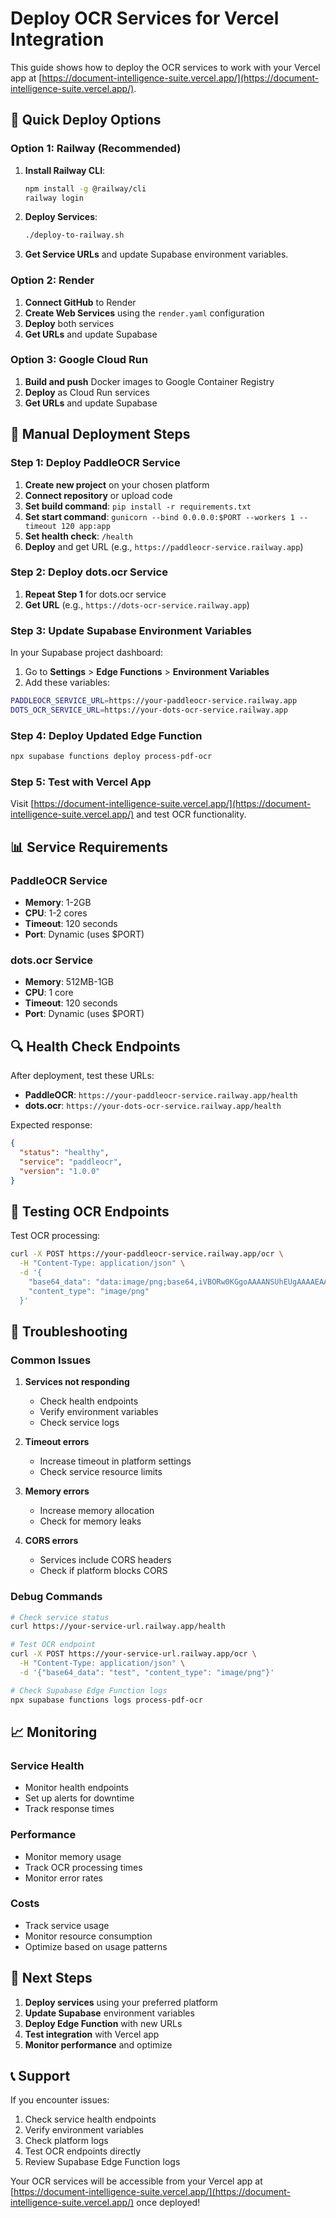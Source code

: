 # Deploy OCR Services for Vercel Integration

This guide shows how to deploy the OCR services to work with your Vercel app at [https://document-intelligence-suite.vercel.app/](https://document-intelligence-suite.vercel.app/).

## 🚀 Quick Deploy Options

### Option 1: Railway (Recommended)

1. **Install Railway CLI**:
   ```bash
   npm install -g @railway/cli
   railway login
   ```

2. **Deploy Services**:
   ```bash
   ./deploy-to-railway.sh
   ```

3. **Get Service URLs** and update Supabase environment variables.

### Option 2: Render

1. **Connect GitHub** to Render
2. **Create Web Services** using the `render.yaml` configuration
3. **Deploy** both services
4. **Get URLs** and update Supabase

### Option 3: Google Cloud Run

1. **Build and push** Docker images to Google Container Registry
2. **Deploy** as Cloud Run services
3. **Get URLs** and update Supabase

## 🔧 Manual Deployment Steps

### Step 1: Deploy PaddleOCR Service

1. **Create new project** on your chosen platform
2. **Connect repository** or upload code
3. **Set build command**: `pip install -r requirements.txt`
4. **Set start command**: `gunicorn --bind 0.0.0.0:$PORT --workers 1 --timeout 120 app:app`
5. **Set health check**: `/health`
6. **Deploy** and get URL (e.g., `https://paddleocr-service.railway.app`)

### Step 2: Deploy dots.ocr Service

1. **Repeat Step 1** for dots.ocr service
2. **Get URL** (e.g., `https://dots-ocr-service.railway.app`)

### Step 3: Update Supabase Environment Variables

In your Supabase project dashboard:

1. Go to **Settings** > **Edge Functions** > **Environment Variables**
2. Add these variables:

```bash
PADDLEOCR_SERVICE_URL=https://your-paddleocr-service.railway.app
DOTS_OCR_SERVICE_URL=https://your-dots-ocr-service.railway.app
```

### Step 4: Deploy Updated Edge Function

```bash
npx supabase functions deploy process-pdf-ocr
```

### Step 5: Test with Vercel App

Visit [https://document-intelligence-suite.vercel.app/](https://document-intelligence-suite.vercel.app/) and test OCR functionality.

## 📊 Service Requirements

### PaddleOCR Service
- **Memory**: 1-2GB
- **CPU**: 1-2 cores
- **Timeout**: 120 seconds
- **Port**: Dynamic (uses $PORT)

### dots.ocr Service
- **Memory**: 512MB-1GB
- **CPU**: 1 core
- **Timeout**: 120 seconds
- **Port**: Dynamic (uses $PORT)

## 🔍 Health Check Endpoints

After deployment, test these URLs:

- **PaddleOCR**: `https://your-paddleocr-service.railway.app/health`
- **dots.ocr**: `https://your-dots-ocr-service.railway.app/health`

Expected response:
```json
{
  "status": "healthy",
  "service": "paddleocr",
  "version": "1.0.0"
}
```

## 🧪 Testing OCR Endpoints

Test OCR processing:

```bash
curl -X POST https://your-paddleocr-service.railway.app/ocr \
  -H "Content-Type: application/json" \
  -d '{
    "base64_data": "data:image/png;base64,iVBORw0KGgoAAAANSUhEUgAAAAEAAAABCAYAAAAfFcSJAAAADUlEQVR42mNkYPhfDwAChwGA60e6kgAAAABJRU5ErkJggg==",
    "content_type": "image/png"
  }'
```

## 🚨 Troubleshooting

### Common Issues

1. **Services not responding**
   - Check health endpoints
   - Verify environment variables
   - Check service logs

2. **Timeout errors**
   - Increase timeout in platform settings
   - Check service resource limits

3. **Memory errors**
   - Increase memory allocation
   - Check for memory leaks

4. **CORS errors**
   - Services include CORS headers
   - Check if platform blocks CORS

### Debug Commands

```bash
# Check service status
curl https://your-service-url.railway.app/health

# Test OCR endpoint
curl -X POST https://your-service-url.railway.app/ocr \
  -H "Content-Type: application/json" \
  -d '{"base64_data": "test", "content_type": "image/png"}'

# Check Supabase Edge Function logs
npx supabase functions logs process-pdf-ocr
```

## 📈 Monitoring

### Service Health
- Monitor health endpoints
- Set up alerts for downtime
- Track response times

### Performance
- Monitor memory usage
- Track OCR processing times
- Monitor error rates

### Costs
- Track service usage
- Monitor resource consumption
- Optimize based on usage patterns

## 🎯 Next Steps

1. **Deploy services** using your preferred platform
2. **Update Supabase** environment variables
3. **Deploy Edge Function** with new URLs
4. **Test integration** with Vercel app
5. **Monitor performance** and optimize

## 📞 Support

If you encounter issues:
1. Check service health endpoints
2. Verify environment variables
3. Check platform logs
4. Test OCR endpoints directly
5. Review Supabase Edge Function logs

Your OCR services will be accessible from your Vercel app at [https://document-intelligence-suite.vercel.app/](https://document-intelligence-suite.vercel.app/) once deployed!
